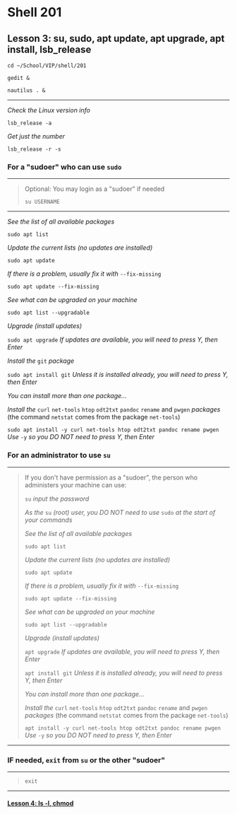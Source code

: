 # Shell 201
## Lesson 3: su, sudo, apt update, apt upgrade, apt install, lsb_release

`cd ~/School/VIP/shell/201`

`gedit &`

`nautilus . &`

___

*Check the Linux version info*

`lsb_release -a`

*Get just the number*

`lsb_release -r -s`

### For a "sudoer" who can use `sudo`
>
___
> Optional: You may login as a "sudoer" if needed
> 
> `su USERNAME`
>
___

*See the list of all available packages*

`sudo apt list`

*Update the current lists (no updates are installed)*

`sudo apt update`

*If there is a problem, usually fix it with* `--fix-missing`

`sudo apt update --fix-missing`

*See what can be upgraded on your machine*

`sudo apt list --upgradable`

*Upgrade (install updates)*

`sudo apt upgrade` *If updates are available, you will need to press Y, then Enter*

*Install the* `git` *package*

`sudo apt install git` *Unless it is installed already, you will need to press Y, then Enter*

*You can install more than one package...*

*Install the* `curl` `net-tools` `htop` `odt2txt` `pandoc` `rename` and `pwgen` *packages* (the command `netstat` comes from the package `net-tools`)

`sudo apt install -y curl net-tools htop odt2txt pandoc rename pwgen` *Use* `-y` *so you DO NOT need to press Y, then Enter*

### For an administrator to use `su`
> 
___
> If you don't have permission as a "sudoer", the person who administers your machine can use:
> 
> `su` *input the password*
> 
> *As the* `su` *(root) user, you DO NOT need to use* `sudo` *at the start of your commands*
> 
> *See the list of all available packages*
> 
> `sudo apt list`
> 
> *Update the current lists (no updates are installed)*
> 
> `sudo apt update`
> 
> *If there is a problem, usually fix it with* `--fix-missing`
> 
> `sudo apt update --fix-missing`
> 
> *See what can be upgraded on your machine*
> 
> `sudo apt list --upgradable`
> 
> *Upgrade (install updates)*
> 
> `apt upgrade` *If updates are available, you will need to press Y, then Enter*
> 
> `apt install git` *Unless it is installed already, you will need to press Y, then Enter*
> 
> *You can install more than one package...*
> 
> *Install the* `curl` `net-tools` `htop` `odt2txt` `pandoc` `rename` and `pwgen` *packages* (the command `netstat` comes from the package `net-tools`)
> 
> `apt install -y curl net-tools htop odt2txt pandoc rename pwgen` *Use* `-y` *so you DO NOT need to press Y, then Enter*
> 
___

### IF needed, `exit` from `su` or the other "sudoer"
>
___
>
> `exit`
> 
___

#### [Lesson 4: ls -l, chmod](https://github.com/inkVerb/vip/blob/master/201-shell/Lesson-04.md)
